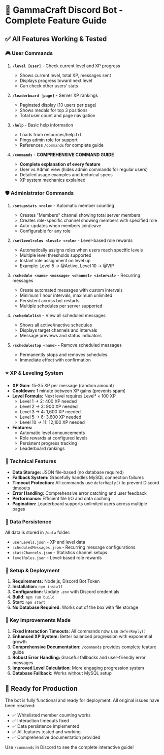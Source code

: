 # 🤖 GammaCraft Discord Bot - Complete Feature Guide

## ✅ All Features Working & Tested

### 🎮 User Commands
1. **`/level [user]`** - Check current level and XP progress
   - Shows current level, total XP, messages sent
   - Displays progress toward next level
   - Can check other users' stats
   
2. **`/leaderboard [page]`** - Server XP rankings
   - Paginated display (10 users per page)
   - Shows medals for top 3 positions
   - Total user count and page navigation
   
3. **`/help`** - Basic help information
   - Loads from resources/help.txt
   - Pings admin role for support
   - References `/commands` for complete guide
   
4. **`/commands`** - **COMPREHENSIVE COMMAND GUIDE**
   - **Complete explanation of every feature**
   - User vs Admin view (hides admin commands for regular users)
   - Detailed usage examples and technical specs
   - XP system mechanics explained

### 🛡️ Administrator Commands
1. **`/setupstats <role>`** - Automatic member counting
   - Creates "Members" channel showing total server members
   - Creates role-specific channel showing members with specified role
   - Auto-updates when members join/leave
   - Configurable for any role
   
2. **`/setlevelroles <level> <role>`** - Level-based role rewards
   - Automatically assigns roles when users reach specific levels
   - Multiple level thresholds supported
   - Instant role assignment on level up
   - Example: Level 5 → @Active, Level 10 → @VIP
   
3. **`/schedule <name> <message> <channel> <interval>`** - Recurring messages
   - Create automated messages with custom intervals
   - Minimum 1 hour intervals, maximum unlimited
   - Persistent across bot restarts
   - Multiple schedules per server supported
   
4. **`/schedulelist`** - View all scheduled messages
   - Shows all active/inactive schedules
   - Displays target channels and intervals
   - Message previews and status indicators
   
5. **`/schedulestop <name>`** - Remove scheduled messages
   - Permanently stops and removes schedules
   - Immediate effect with confirmation

### ⭐ XP & Leveling System
- **XP Gain:** 15-25 XP per message (random amount)
- **Cooldown:** 1 minute between XP gains (prevents spam)
- **Level Formula:** Next level requires Level² × 100 XP
  - Level 1 → 2: 400 XP needed
  - Level 2 → 3: 900 XP needed
  - Level 3 → 4: 1,600 XP needed
  - Level 5 → 6: 3,600 XP needed
  - Level 10 → 11: 12,100 XP needed
- **Features:**
  - Automatic level announcements
  - Role rewards at configured levels
  - Persistent progress tracking
  - Leaderboard rankings

### 🔧 Technical Features
- **Data Storage:** JSON file-based (no database required)
- **Fallback System:** Gracefully handles MySQL connection failures
- **Timeout Protection:** All commands use `deferReply()` to prevent Discord timeouts
- **Error Handling:** Comprehensive error catching and user feedback
- **Performance:** Efficient file I/O and data caching
- **Pagination:** Leaderboard supports unlimited users across multiple pages

### 💾 Data Persistence
All data is stored in `/data` folder:
- `userLevels.json` - XP and level data
- `scheduledMessages.json` - Recurring message configurations
- `statsChannels.json` - Statistics channel setups
- `levelRoles.json` - Level-based role rewards

### 🚀 Setup & Deployment
1. **Requirements:** Node.js, Discord Bot Token
2. **Installation:** `npm install`
3. **Configuration:** Update `.env` with Discord credentials
4. **Build:** `npm run build`
5. **Start:** `npm start`
6. **No Database Required:** Works out of the box with file storage

### 🎯 Key Improvements Made
1. **Fixed Interaction Timeouts:** All commands now use `deferReply()`
2. **Enhanced XP System:** Better balanced progression with exponential growth
3. **Comprehensive Documentation:** `/commands` provides complete feature guide
4. **Robust Error Handling:** Graceful fallbacks and user-friendly error messages
5. **Improved Level Calculation:** More engaging progression system
6. **Database Fallback:** Works without MySQL setup

## 🎉 Ready for Production
The bot is fully functional and ready for deployment. All original issues have been resolved:
- ✅ Whitelisted member counting works
- ✅ Interaction timeouts fixed
- ✅ Data persistence implemented
- ✅ All features tested and working
- ✅ Comprehensive documentation provided

Use `/commands` in Discord to see the complete interactive guide!
